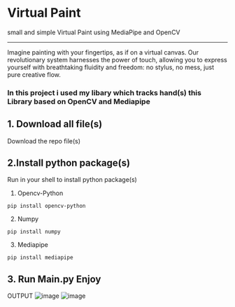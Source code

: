 # Virtual Paint  
small and simple Virtual Paint using MediaPipe and OpenCV
<hr>
Imagine painting with your fingertips, as if on a virtual canvas. Our revolutionary system harnesses the power of touch, allowing you to express yourself with breathtaking fluidity and freedom: no stylus, no mess, just pure creative flow.

### In this project i used my libary which tracks hand(s) this Library based on OpenCV and Mediapipe
## 1. Download all file(s)
Download the repo file(s)<br>

  
## 2.Install python package(s)
Run in your shell to install python package(s) <br>
1. Opencv-Python
```shell
pip install opencv-python
```
2. Numpy
```shell
pip install numpy
```
3. Mediapipe 
```shell
pip install mediapipe
```

 ## 3. Run  Main.py Enjoy



 OUTPUT 
![image](https://github.com/saumilyagupta/virtual_paint/assets/82203974/06955fc9-ef53-483d-a6a7-61a2cfafce15)
![image](https://github.com/saumilyagupta/virtual_paint/assets/82203974/4f11e966-9916-426a-971c-c5b5c208f022)









